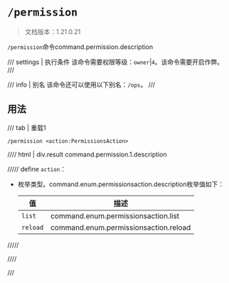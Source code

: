 # `/permission`

> 文档版本：1.21.0.21

`/permission`命令command.permission.description

/// settings | 执行条件
该命令需要权限等级：`owner`|`4`。该命令需要开启作弊。
///

/// info | 别名
该命令还可以使用以下别名：`/ops`。
///

## 用法

/// tab | 重载1
```mcfunction
/permission <action:PermissionsAction>
```

//// html | div.result
command.permission.1.description

///// define
`action`：<!-- md:samp PermissionsAction -->

- 枚举类型。command.enum.permissionsaction.description枚举值如下：

  |值|描述|
  |---|---|
  |`list`|command.enum.permissionsaction.list|
  |`reload`|command.enum.permissionsaction.reload|



/////

////

///
